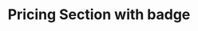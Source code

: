 ---
title: Pricing Section with badge
category: Marketing
paid: true
isActive: true
ltr: {"react":{"jsxCss":[],"jsxTail":[{"code":"export default () => {\n\n    const plans = [\n        {\n            name: \"Basic plan\",\n            desc: \"Lorem ipsum dolor sit amet, consectetur adipiscing elit.\",\n            price: 12,\n            isMostPop: false,\n            features: [\n                \"Curabitur faucibus\",\n                \"massa ut pretium maximus\",\n                \"Sed posuere nisi\",\n                \"Pellentesque eu nibh et neque\",\n                \"Suspendisse a leo\",\n                \"Praesent quis venenatis ipsum\",\n                \"Duis non diam vel tortor\",\n\n            ],\n        },\n        {\n            name: \"Startup\",\n            desc: \"Lorem ipsum dolor sit amet, consectetur adipiscing elit.\",\n            price: 35,\n            isMostPop: true,\n            features: [\n                \"Curabitur faucibus\",\n                \"massa ut pretium maximus\",\n                \"Sed posuere nisi\",\n                \"Pellentesque eu nibh et neque\",\n                \"Suspendisse a leo\",\n                \"Praesent quis venenatis ipsum\",\n                \"Duis non diam vel tortor\",\n            ],\n        },\n        {\n            name: \"Enterprise\",\n            desc: \"Lorem ipsum dolor sit amet, consectetur adipiscing elit.\",\n            price: 60,\n            isMostPop: false,\n            features: [\n                \"Curabitur faucibus\",\n                \"massa ut pretium maximus\",\n                \"Sed posuere nisi\",\n                \"Pellentesque eu nibh et neque\",\n                \"Suspendisse a leo\",\n                \"Praesent quis venenatis ipsum\",\n                \"Duis non diam vel tortor\",\n            ],\n        },\n    ];\n\n    return (\n        <section className='py-14'>\n            <div className=\"max-w-screen-xl mx-auto px-4 text-gray-600 md:px-8\">\n                <div className='relative max-w-xl mx-auto sm:text-center'>\n                    <h3 className='text-gray-800 text-3xl font-semibold sm:text-4xl'>\n                        Pricing for all sizes\n                    </h3>\n                    <div className='mt-3 max-w-xl'>\n                        <p>\n                            Lorem ipsum dolor sit amet, consectetur adipiscing elit. Nullam efficitur consequat nunc.\n                        </p>\n                    </div>\n                </div>\n                <div className='mt-16 justify-center gap-6 sm:grid sm:grid-cols-2 sm:space-y-0 lg:grid-cols-3'>\n                    {\n                        plans.map((item, idx) => (\n                            <div key={idx} className={`relative flex-1 flex items-stretch flex-col rounded-xl border-2 mt-6 sm:mt-0 ${item.isMostPop ? \"mt-10\" : \"\"}`}>\n                                {\n                                    item.isMostPop ? (\n                                        <span class=\"w-32 absolute -top-5 left-0 right-0 mx-auto px-3 py-2 rounded-full border shadow-md bg-white text-center text-gray-700 text-sm font-semibold\">Most popular</span>\n                                    ) : \"\"\n                                }\n                                <div className=\"p-8 space-y-4 border-b\">\n                                    <span className='text-indigo-600 font-medium'>\n                                        {item.name}\n                                    </span>\n                                    <div className='text-gray-800 text-3xl font-semibold'>\n                                        ${item.price} <span className=\"text-xl text-gray-600 font-normal\">/mo</span>\n                                    </div>\n                                    <p>\n                                        {item.desc}\n                                    </p>\n                                    <button className='px-3 py-3 rounded-lg w-full font-semibold text-sm duration-150 text-white bg-indigo-600 hover:bg-indigo-500 active:bg-indigo-700'>\n                                        Get Started\n                                    </button>\n                                </div>\n                                <ul className='p-8 space-y-3'>\n                                    <li className=\"pb-2 text-gray-800 font-medium\">\n                                        <p>Features</p>\n                                    </li>\n                                    {\n                                        item.features.map((featureItem, idx) => (\n                                            <li key={idx} className='flex items-center gap-5'>\n                                                <svg\n                                                    xmlns='http://www.w3.org/2000/svg'\n                                                    className='h-5 w-5 text-indigo-600'\n                                                    viewBox='0 0 20 20'\n                                                    fill='currentColor'>\n                                                    <path\n                                                        fillRule='evenodd'\n                                                        d='M16.707 5.293a1 1 0 010 1.414l-8 8a1 1 0 01-1.414 0l-4-4a1 1 0 011.414-1.414L8 12.586l7.293-7.293a1 1 0 011.414 0z'\n                                                        clipRule='evenodd'></path>\n                                                </svg>\n                                                {featureItem}\n                                            </li>\n                                        ))\n                                    }\n                                </ul>\n                            </div>\n                        ))\n                    }\n                </div>\n            </div>\n        </section>\n    );\n};\n","label":"App.jsx"}]},"preview":"function App() {\n\n    const plans = [\n        {\n            name: \"Basic plan\",\n            desc: \"Lorem ipsum dolor sit amet, consectetur adipiscing elit.\",\n            price: 12,\n            isMostPop: false,\n            features: [\n                \"Curabitur faucibus\",\n                \"massa ut pretium maximus\",\n                \"Sed posuere nisi\",\n                \"Pellentesque eu nibh et neque\",\n                \"Suspendisse a leo\",\n                \"Praesent quis venenatis ipsum\",\n                \"Duis non diam vel tortor\",\n\n            ],\n        },\n        {\n            name: \"Startup\",\n            desc: \"Lorem ipsum dolor sit amet, consectetur adipiscing elit.\",\n            price: 35,\n            isMostPop: true,\n            features: [\n                \"Curabitur faucibus\",\n                \"massa ut pretium maximus\",\n                \"Sed posuere nisi\",\n                \"Pellentesque eu nibh et neque\",\n                \"Suspendisse a leo\",\n                \"Praesent quis venenatis ipsum\",\n                \"Duis non diam vel tortor\",\n            ],\n        },\n        {\n            name: \"Enterprise\",\n            desc: \"Lorem ipsum dolor sit amet, consectetur adipiscing elit.\",\n            price: 60,\n            isMostPop: false,\n            features: [\n                \"Curabitur faucibus\",\n                \"massa ut pretium maximus\",\n                \"Sed posuere nisi\",\n                \"Pellentesque eu nibh et neque\",\n                \"Suspendisse a leo\",\n                \"Praesent quis venenatis ipsum\",\n                \"Duis non diam vel tortor\",\n            ],\n        },\n    ];\n\n    return (\n        <section className='py-14'>\n            <div className=\"max-w-screen-xl mx-auto px-4 text-gray-600 md:px-8\">\n                <div className='relative max-w-xl mx-auto sm:text-center'>\n                    <h3 className='text-gray-800 text-3xl font-semibold sm:text-4xl'>\n                        Pricing for all sizes\n                    </h3>\n                    <div className='mt-3 max-w-xl'>\n                        <p>\n                            Lorem ipsum dolor sit amet, consectetur adipiscing elit. Nullam efficitur consequat nunc.\n                        </p>\n                    </div>\n                </div>\n                <div className='mt-16 justify-center gap-6 sm:grid sm:grid-cols-2 sm:space-y-0 lg:grid-cols-3'>\n                    {\n                        plans.map((item, idx) => (\n                            <div key={idx} className={`relative flex-1 flex items-stretch flex-col rounded-xl border-2 mt-6 sm:mt-0 ${item.isMostPop ? \"mt-10\" : \"\"}`}>\n                                {\n                                    item.isMostPop ? (\n                                        <span class=\"w-32 absolute -top-5 left-0 right-0 mx-auto px-3 py-2 rounded-full border shadow-md bg-white text-center text-gray-700 text-sm font-semibold\">Most popular</span>\n                                    ) : \"\"\n                                }\n                                <div className=\"p-8 space-y-4 border-b\">\n                                    <span className='text-indigo-600 font-medium'>\n                                        {item.name}\n                                    </span>\n                                    <div className='text-gray-800 text-3xl font-semibold'>\n                                        ${item.price} <span className=\"text-xl text-gray-600 font-normal\">/mo</span>\n                                    </div>\n                                    <p>\n                                        {item.desc}\n                                    </p>\n                                    <button className='px-3 py-3 rounded-lg w-full font-semibold text-sm duration-150 text-white bg-indigo-600 hover:bg-indigo-500 active:bg-indigo-700'>\n                                        Get Started\n                                    </button>\n                                </div>\n                                <ul className='p-8 space-y-3'>\n                                    <li className=\"pb-2 text-gray-800 font-medium\">\n                                        <p>Features</p>\n                                    </li>\n                                    {\n                                        item.features.map((featureItem, idx) => (\n                                            <li key={idx} className='flex items-center gap-5'>\n                                                <svg\n                                                    xmlns='http://www.w3.org/2000/svg'\n                                                    className='h-5 w-5 text-indigo-600'\n                                                    viewBox='0 0 20 20'\n                                                    fill='currentColor'>\n                                                    <path\n                                                        fillRule='evenodd'\n                                                        d='M16.707 5.293a1 1 0 010 1.414l-8 8a1 1 0 01-1.414 0l-4-4a1 1 0 011.414-1.414L8 12.586l7.293-7.293a1 1 0 011.414 0z'\n                                                        clipRule='evenodd'></path>\n                                                </svg>\n                                                {featureItem}\n                                            </li>\n                                        ))\n                                    }\n                                </ul>\n                            </div>\n                        ))\n                    }\n                </div>\n            </div>\n        </section>\n    );\n};\n","vue":{"vueTail":[],"vueCss":[]}}
rtl: {"react":{"jsxCss":[],"jsxTail":[{"code":"export default () => {\n    \n    const plans = [\n        {\n            name: \"الخطة الأساسية\",\n            desc: \"العميل مهم جدا، العميل سيتبعه.\",\n            price: 12,\n            isMostPop: false,\n            features: [\n                \"هناك حقيقة مثبتة\",\n                \"هو ببساطة نص شكلي\",\n                \"لوريم إيبسوم ليس نصاَ عشوائياً\",\n                \"عاد لينتشر مرة أخرى\",\n                \"لكن الغالبية تم تعديلها\",\n                \"عام في القدم\",\n                \" ليس هناك أي كلمات أو عبارات\",\n            ],\n        },\n        {\n            name: \"شركة نالشئة\",\n            desc: \"العميل مهم جدا، العميل سيتبعه.\",\n            price: 35,\n            isMostPop: true,\n            features: [\n                \"هناك حقيقة مثبتة\",\n                \"هو ببساطة نص شكلي\",\n                \"لوريم إيبسوم ليس نصاَ عشوائياً\",\n                \"عاد لينتشر مرة أخرى\",\n                \"لكن الغالبية تم تعديلها\",\n                \"عام في القدم\",\n                \" ليس هناك أي كلمات أو عبارات\",\n            ],\n        },\n        {\n            name: \"مَشرُوع\",\n            desc: \"العميل مهم جدا، العميل سيتبعه.\",\n            price: 60,\n            isMostPop: false,\n            features: [\n                \"هناك حقيقة مثبتة\",\n                \"هو ببساطة نص شكلي\",\n                \"لوريم إيبسوم ليس نصاَ عشوائياً\",\n                \"عاد لينتشر مرة أخرى\",\n                \"لكن الغالبية تم تعديلها\",\n                \"عام في القدم\",\n                \" ليس هناك أي كلمات أو عبارات\",\n            ],\n        },\n    ];\n\n    return (\n        <section className='py-14'>\n            <div className=\"max-w-screen-xl mx-auto px-4 text-gray-600 md:px-8\">\n                <div className='relative max-w-xl mx-auto sm:text-center'>\n                    <h3 className='text-gray-800 text-3xl font-semibold sm:text-4xl'>\n                        التسعير لجميع الباقات\n                    </h3>\n                    <div className='mt-3 max-w-xl'>\n                        <p>\n                            العميل مهم جدا ، العميل سيتبعه. لا توجد نتيجة الآن.\n                        </p>\n                    </div>\n                </div>\n                <div className='mt-16 justify-center gap-6 sm:grid sm:grid-cols-2 sm:space-y-0 lg:grid-cols-3'>\n                    {\n                        plans.map((item, idx) => (\n                            <div key={idx} className={`relative flex-1 flex items-stretch flex-col rounded-xl border-2 mt-6 sm:mt-0 ${item.isMostPop ? \"mt-10\" : \"\"}`}>\n                                {\n                                    item.isMostPop ? (\n                                        <span class=\"w-32 absolute -top-5 left-0 right-0 mx-auto px-3 py-2 rounded-full border shadow-md bg-white text-center text-gray-700 text-sm font-semibold\">الأكثر شهرة</span>\n                                    ) : \"\"\n                                }\n                                <div className=\"p-8 space-y-4 border-b\">\n                                    <span className='text-indigo-600 font-medium'>\n                                        {item.name}\n                                    </span>\n                                    <div className='text-gray-800 text-3xl font-semibold'>\n                                        ${item.price} <span className=\"text-xl text-gray-600 font-normal\">/شهر</span>\n                                    </div>\n                                    <p>\n                                        {item.desc}\n                                    </p>\n                                    <button className='px-3 py-3 rounded-lg w-full font-semibold text-sm duration-150 text-white bg-indigo-600 hover:bg-indigo-500 active:bg-indigo-700'>\n                                        دعنا نبدء\n                                    </button>\n                                </div>\n                                <ul className='p-8 space-y-3'>\n                                    <li className=\"pb-2 text-gray-800 font-medium\">\n                                        <p>المميزات</p>\n                                    </li>\n                                    {\n                                        item.features.map((featureItem, idx) => (\n                                            <li key={idx} className='flex items-center gap-5'>\n                                                <svg\n                                                    xmlns='http://www.w3.org/2000/svg'\n                                                    className='h-5 w-5 text-indigo-600'\n                                                    viewBox='0 0 20 20'\n                                                    fill='currentColor'>\n                                                    <path\n                                                        fillRule='evenodd'\n                                                        d='M16.707 5.293a1 1 0 010 1.414l-8 8a1 1 0 01-1.414 0l-4-4a1 1 0 011.414-1.414L8 12.586l7.293-7.293a1 1 0 011.414 0z'\n                                                        clipRule='evenodd'></path>\n                                                </svg>\n                                                {featureItem}\n                                            </li>\n                                        ))\n                                    }\n                                </ul>\n                            </div>\n                        ))\n                    }\n                </div>\n            </div>\n        </section>\n    )\n}","label":"App.jsx"}]},"vue":{"vueTail":[],"vueCss":[]},"preview":"function App() {\n    \n    const plans = [\n        {\n            name: \"الخطة الأساسية\",\n            desc: \"العميل مهم جدا، العميل سيتبعه.\",\n            price: 12,\n            isMostPop: false,\n            features: [\n                \"هناك حقيقة مثبتة\",\n                \"هو ببساطة نص شكلي\",\n                \"لوريم إيبسوم ليس نصاَ عشوائياً\",\n                \"عاد لينتشر مرة أخرى\",\n                \"لكن الغالبية تم تعديلها\",\n                \"عام في القدم\",\n                \" ليس هناك أي كلمات أو عبارات\",\n            ],\n        },\n        {\n            name: \"شركة نالشئة\",\n            desc: \"العميل مهم جدا، العميل سيتبعه.\",\n            price: 35,\n            isMostPop: true,\n            features: [\n                \"هناك حقيقة مثبتة\",\n                \"هو ببساطة نص شكلي\",\n                \"لوريم إيبسوم ليس نصاَ عشوائياً\",\n                \"عاد لينتشر مرة أخرى\",\n                \"لكن الغالبية تم تعديلها\",\n                \"عام في القدم\",\n                \" ليس هناك أي كلمات أو عبارات\",\n            ],\n        },\n        {\n            name: \"مَشرُوع\",\n            desc: \"العميل مهم جدا، العميل سيتبعه.\",\n            price: 60,\n            isMostPop: false,\n            features: [\n                \"هناك حقيقة مثبتة\",\n                \"هو ببساطة نص شكلي\",\n                \"لوريم إيبسوم ليس نصاَ عشوائياً\",\n                \"عاد لينتشر مرة أخرى\",\n                \"لكن الغالبية تم تعديلها\",\n                \"عام في القدم\",\n                \" ليس هناك أي كلمات أو عبارات\",\n            ],\n        },\n    ];\n\n    return (\n        <section className='py-14'>\n            <div className=\"max-w-screen-xl mx-auto px-4 text-gray-600 md:px-8\">\n                <div className='relative max-w-xl mx-auto sm:text-center'>\n                    <h3 className='text-gray-800 text-3xl font-semibold sm:text-4xl'>\n                        التسعير لجميع الباقات\n                    </h3>\n                    <div className='mt-3 max-w-xl'>\n                        <p>\n                            العميل مهم جدا ، العميل سيتبعه. لا توجد نتيجة الآن.\n                        </p>\n                    </div>\n                </div>\n                <div className='mt-16 justify-center gap-6 sm:grid sm:grid-cols-2 sm:space-y-0 lg:grid-cols-3'>\n                    {\n                        plans.map((item, idx) => (\n                            <div key={idx} className={`relative flex-1 flex items-stretch flex-col rounded-xl border-2 mt-6 sm:mt-0 ${item.isMostPop ? \"mt-10\" : \"\"}`}>\n                                {\n                                    item.isMostPop ? (\n                                        <span class=\"w-32 absolute -top-5 left-0 right-0 mx-auto px-3 py-2 rounded-full border shadow-md bg-white text-center text-gray-700 text-sm font-semibold\">الأكثر شهرة</span>\n                                    ) : \"\"\n                                }\n                                <div className=\"p-8 space-y-4 border-b\">\n                                    <span className='text-indigo-600 font-medium'>\n                                        {item.name}\n                                    </span>\n                                    <div className='text-gray-800 text-3xl font-semibold'>\n                                        ${item.price} <span className=\"text-xl text-gray-600 font-normal\">/شهر</span>\n                                    </div>\n                                    <p>\n                                        {item.desc}\n                                    </p>\n                                    <button className='px-3 py-3 rounded-lg w-full font-semibold text-sm duration-150 text-white bg-indigo-600 hover:bg-indigo-500 active:bg-indigo-700'>\n                                        دعنا نبدء\n                                    </button>\n                                </div>\n                                <ul className='p-8 space-y-3'>\n                                    <li className=\"pb-2 text-gray-800 font-medium\">\n                                        <p>المميزات</p>\n                                    </li>\n                                    {\n                                        item.features.map((featureItem, idx) => (\n                                            <li key={idx} className='flex items-center gap-5'>\n                                                <svg\n                                                    xmlns='http://www.w3.org/2000/svg'\n                                                    className='h-5 w-5 text-indigo-600'\n                                                    viewBox='0 0 20 20'\n                                                    fill='currentColor'>\n                                                    <path\n                                                        fillRule='evenodd'\n                                                        d='M16.707 5.293a1 1 0 010 1.414l-8 8a1 1 0 01-1.414 0l-4-4a1 1 0 011.414-1.414L8 12.586l7.293-7.293a1 1 0 011.414 0z'\n                                                        clipRule='evenodd'></path>\n                                                </svg>\n                                                {featureItem}\n                                            </li>\n                                        ))\n                                    }\n                                </ul>\n                            </div>\n                        ))\n                    }\n                </div>\n            </div>\n        </section>\n    )\n}"}
slug: /pricing-sections
id: 90b699e8-4e8d-475c-a6f7-5a219949cdf6
created_at: 1670763336081
---